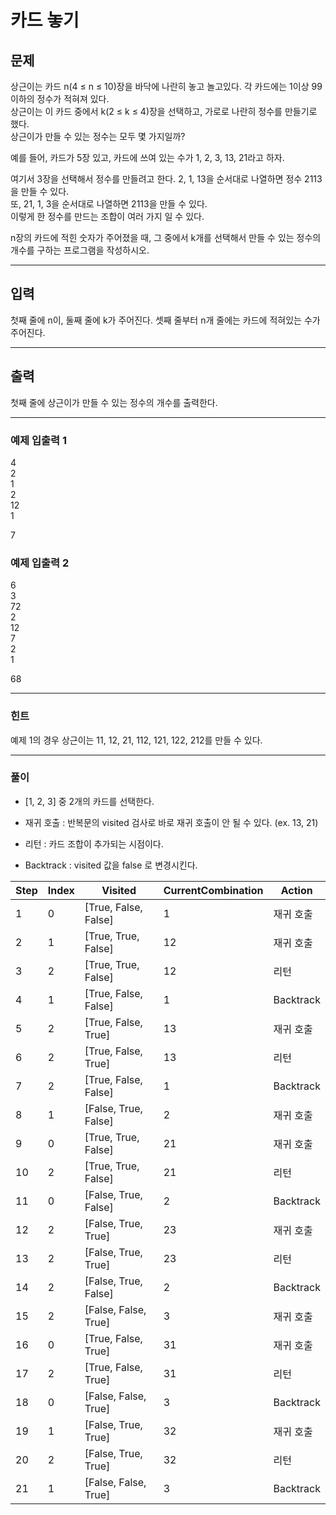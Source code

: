 # 카드 놓기

## 문제
상근이는 카드 n(4 ≤ n ≤ 10)장을 바닥에 나란히 놓고 놀고있다. 각 카드에는 1이상 99이하의 정수가 적혀져 있다. <br>
상근이는 이 카드 중에서 k(2 ≤ k ≤ 4)장을 선택하고, 가로로 나란히 정수를 만들기로 했다.  <br>
상근이가 만들 수 있는 정수는 모두 몇 가지일까?

예를 들어, 카드가 5장 있고, 카드에 쓰여 있는 수가 1, 2, 3, 13, 21라고 하자. <br>

여기서 3장을 선택해서 정수를 만들려고 한다. 2, 1, 13을 순서대로 나열하면 정수 2113을 만들 수 있다. <br>
또, 21, 1, 3을 순서대로 나열하면 2113을 만들 수 있다. <br>
이렇게 한 정수를 만드는 조합이 여러 가지 일 수 있다.


n장의 카드에 적힌 숫자가 주어졌을 때, 그 중에서 k개를 선택해서 만들 수 있는 정수의 개수를 구하는 프로그램을 작성하시오.

---
## 입력
첫째 줄에 n이, 둘째 줄에 k가 주어진다. 셋째 줄부터 n개 줄에는 카드에 적혀있는 수가 주어진다.

---
## 출력
첫째 줄에 상근이가 만들 수 있는 정수의 개수를 출력한다.

---
### 예제 입출력 1
4 <br>
2 <br>
1 <br>
2 <br>
12 <br>
1 <br>

7 <br>


### 예제 입출력 2
6 <br>
3 <br>
72 <br>
2 <br>
12 <br>
7 <br>
2 <br>
1 <br>

68

---
### 힌트
예제 1의 경우 상근이는 11, 12, 21, 112, 121, 122, 212를 만들 수 있다.

---
### 풀이
- [1, 2, 3] 중 2개의 카드를 선택한다.

- 재귀 호출 : 반복문의 visited 검사로 바로 재귀 호출이 안 될 수 있다. (ex. 13, 21)

- 리턴 : 카드 조합이 추가되는 시점이다.

- Backtrack : visited 값을 false 로 변경시킨다.

| Step | Index | Visited            | CurrentCombination | Action          |
|------|-------|--------------------|--------------------|-----------------|
| 1    | 0     | [True, False, False] | 1                  | 재귀 호출       |
| 2    | 1     | [True, True, False]  | 12                 | 재귀 호출       |
| 3    | 2     | [True, True, False]  | 12                 | 리턴           |
| 4    | 1     | [True, False, False] | 1                  | Backtrack       |
| 5    | 2     | [True, False, True]  | 13                 | 재귀 호출       |
| 6    | 2     | [True, False, True]  | 13                 | 리턴           |
| 7    | 2     | [True, False, False] | 1                  | Backtrack       |
| 8    | 1     | [False, True, False] | 2                  | 재귀 호출       |
| 9    | 0     | [True, True, False]  | 21                 | 재귀 호출       |
| 10   | 2     | [True, True, False]  | 21                 | 리턴           |
| 11   | 0     | [False, True, False] | 2                  | Backtrack       |
| 12   | 2     | [False, True, True]  | 23                 | 재귀 호출       |
| 13   | 2     | [False, True, True]  | 23                 | 리턴           |
| 14   | 2     | [False, True, False] | 2                  | Backtrack       |
| 15   | 2     | [False, False, True] | 3                  | 재귀 호출       |
| 16   | 0     | [True, False, True]  | 31                 | 재귀 호출       |
| 17   | 2     | [True, False, True]  | 31                 | 리턴           |
| 18   | 0     | [False, False, True] | 3                  | Backtrack       |
| 19   | 1     | [False, True, True]  | 32                 | 재귀 호출       |
| 20   | 2     | [False, True, True]  | 32                 | 리턴           |
| 21   | 1     | [False, False, True] | 3                  | Backtrack       |

